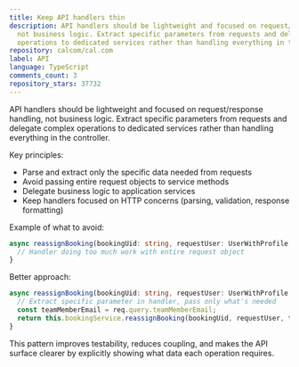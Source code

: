 ```yaml
---
title: Keep API handlers thin
description: API handlers should be lightweight and focused on request/response handling,
  not business logic. Extract specific parameters from requests and delegate complex
  operations to dedicated services rather than handling everything in the controller.
repository: calcom/cal.com
label: API
language: TypeScript
comments_count: 3
repository_stars: 37732
---
```


API handlers should be lightweight and focused on request/response handling, not business logic. Extract specific parameters from requests and delegate complex operations to dedicated services rather than handling everything in the controller.

Key principles:
- Parse and extract only the specific data needed from requests
- Avoid passing entire request objects to service methods
- Delegate business logic to application services
- Keep handlers focused on HTTP concerns (parsing, validation, response formatting)

Example of what to avoid:
```typescript
async reassignBooking(bookingUid: string, requestUser: UserWithProfile, request: Request) {
  // Handler doing too much work with entire request object
}
```

Better approach:
```typescript
async reassignBooking(bookingUid: string, requestUser: UserWithProfile, teamMemberEmail?: string) {
  // Extract specific parameter in handler, pass only what's needed
  const teamMemberEmail = req.query.teamMemberEmail;
  return this.bookingService.reassignBooking(bookingUid, requestUser, teamMemberEmail);
}
```

This pattern improves testability, reduces coupling, and makes the API surface clearer by explicitly showing what data each operation requires.
